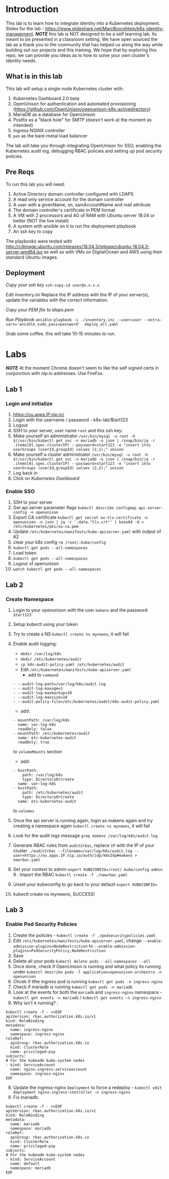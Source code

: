 # Introduction

This lab is to learn how to integrate identity into a Kubernetes deployment.  Slides for the lab - https://www.slideshare.net/MarcBoorshtein/k8s-identity-management.  ***NOTE*** this lab is NOT designed to be a self learning lab.  Its meant to be presented in a classroom setting.  We have open sourced the lab as a thank you to the community that has helped us along the way while building out our projects and this training.  We hope that by exploring this repo, we can provide you ideas as to how to solve your own cluster's identity needs.

## What is in this lab

This lab will setup a single node Kubernetes cluster with:

1. Kubernetes Dashboard 2.0 beta
2. OpenUnison for authentication and automated provisioning (https://github.com/OpenUnison/openunison-k8s-activedirectory)
3. MariaDB as a database for OpenUnison
4. Postfix as a "black hole" for SMTP (doesn't work at the moment as intended)
5. Ingress NGINX controller
6. `pen` as the bare-metal load balancer

The lab will take you through integrating OpenUnison for SSO, enabling the Kubernetes audit log, debugging RBAC policies and setting up pod security policies.

## Pre Reqs

To run this lab you will need:

1. Active Directory domain controller configured with LDAPS
2. A read only service account for the domain controller
3. A user with a givenName, sn, samAccountName and mail attribute
4. The domain controller's certificate in PEM format
5. A VM with 2 processors and 4G of RAM with Ubuntu server 18.04 or better (NOT the live install)
6. A system with ansible on it to run the deployment playbook
7. An ssh key to copy

The playbooks were tested with http://cdimage.ubuntu.com/releases/18.04.3/release/ubuntu-18.04.3-server-amd64.iso as well as with VMs on DigitalOcean and AWS using their standard Ubuntu images.

## Deployment

*Copy your ssh key*
`ssh-copy-id user@x.x.x.x`

*Edit inventory.ini*
Replace the IP address with the IP of your server(s), update the variables with the correct information.

*Copy your PEM file to ldaps.pem*

*Run Playbook*
`ansible-playbook -i ./inventory.ini --user=user --extra-vars='ansible_sudo_pass=password'  deploy_all.yaml`

Grab some coffee, this will take 10-15 minutes to run.

# Labs

***NOTE*** At the moment Chrome doesn't seem to like the self signed certs in conjunction with nip.io addresses.  Use FireFox.

## Lab 1

### Login and initialize

1. https://ou.apps.IP.nip.io/
2. Login with the username / password - k8s-lab/$tart123
3. Logout
4. SSH to your server, user name `root` and this ssh key:
5. Make yourself an administrator `/usr/bin/mysql -u root -h $(/usr/bin/kubectl get svc -n mariadb -o json | /snap/bin/jq -r .items[0].spec.clusterIP) --password=start123 -e "insert into userGroups (userId,groupId) values (2,1);" unison`
6. Make yourself a cluster administrator `/usr/bin/mysql -u root -h $(/usr/bin/kubectl get svc -n mariadb -o json | /snap/bin/jq -r .items[0].spec.clusterIP) --password=start123 -e "insert into userGroups (userId,groupId) values (2,2);" unison`
7. Log back in
8. Click on *Kubernetes Dashboard*

### Enable SSO

1. SSH to your server
2. Get api server parameter flags `kubectl describe configmap api-server-config -n openunison`
3. Export CA certificate `kubectl get secret ou-tls-certificate -n openunison -o json | jq -r '.data."tls.crt"' | base64 -d > /etc/kubernetes/pki/ou-ca.pem`
4. Update `/etc/kubernetes/manifests/kube-apiserver.yaml` with output of #2
5. clear your k8s config `rm /root/.kube/config`
6. `kubectl get pods --all-namespaces`
7. Load token
8. `kubectl get pods --all-namespaces`
9. Logout of openunison
10. `watch kubectl get pods --all-namespaces`

## Lab 2

### Create Namespace

1. Login to your openunison with the user `makens` and the password `$tart123`
2. Setup kubectl using your token
3. Try to create a NS `kubectl create ns mynewns`, it will fail
4. Enable audit logging:
    * `mkdir /var/log/k8s`
    * `mkdir /etc/kubernetes/audit`
    * `cp k8s-audit-policy.yaml /etc/kubernetes/audit`
    * Edit `/etc/kubernetes/manifests/kube-apiserver.yaml`
       * add to `command`
    ```
    - --audit-log-path=/var/log/k8s/audit.log
    - --audit-log-maxage=1
    - --audit-log-maxbackup=10
    - --audit-log-maxsize=10
    - --audit-policy-file=/etc/kubernetes/audit/k8s-audit-policy.yaml
    ```
      * add:
    ```
    - mountPath: /var/log/k8s
      name: var-log-k8s
      readOnly: false
    - mountPath: /etc/kubernetes/audit
      name: etc-kubernetes-audit
      readOnly: true
    ```
    to `volumeMounts` section
      
      * add:
    ```
    - hostPath:
        path: /var/log/k8s
        type: DirectoryOrCreate
      name: var-log-k8s
    - hostPath:
        path: /etc/kubernetes/audit
        type: DirectoryOrCreate
      name: etc-kubernetes-audit
    ```
    to `volumes`
    
5. Once the api server is running again, login as makens again and try creating a namespace again `kubectl create ns mynewns`, it will fail
6. Look for the audit logs message `grep makens /var/log/k8s/audit.log`
7. Generate RBAC rules from `audit2rbac`, replace `IP` with the IP of your cluster `./audit2rbac --filename=/var/log/k8s/audit.log --user=https://ou.apps.IP.nip.io/auth/idp/k8sIdp#makens > newrbac.yaml`
8.  Set your context to admin `export KUBECONFIG=/root/.kube/config-admin` 
9 . Import the RBAC `kubectl create -f ./newrbac.yaml`
10.  Unset your kubeconfig to go back to your default `export KUBECONFIG=`
11. kubectl create ns mynewns, SUCCESS!


## Lab 3

### Enable Pod Security Policies

1. Create the policies - `kubectl create -f ./podsecuritypolicies.yaml`
2. Edit `/etc/kubernetes/manifests/kube-apiserver.yaml`, change `--enable-admission-plugins=NodeRestriction` to `--enable-admission-plugins=PodSecurityPolicy,NodeRestriction`
3. Save
4. Delete all your pods `kubectl delete pods --all-namespaces --all`
5. Once done, check if OpenUnison is running and what policy its running under `kubectl describe pods -l application=openunison-orchestra -n openunison`
6. Chcek if tthe ingress pod is running `kubectl get pods -n ingress-nginx`
7. Check if mariadb is running `kubectl get pods -n mariadb`
8. Look at the events for both the `mariadb` and `ingress-nginx` namespace - `kubectl get events -n mariadb` / `kubectl get events -n ingress-nginx`
7. Why isn't it running? :
```
kubectl create -f - <<EOF
apiVersion: rbac.authorization.k8s.io/v1
kind: RoleBinding
metadata:
  name: ingress-nginx
  namespace: ingress-nginx
roleRef:
  apiGroup: rbac.authorization.k8s.io
  kind: ClusterRole
  name: privileged-psp
subjects:
# For the kubeadm kube-system nodes
- kind: ServiceAccount
  name: nginx-ingress-serviceaccount
  namespace: ingress-nginx
EOF
```
8. Update the ingress-nginx `Deployment` to force a redeploy - `kubectl edit deployment nginx-ingress-controller -n ingress-nginx`
9. Fix mariadb:
```
kubectl create -f - <<EOF
apiVersion: rbac.authorization.k8s.io/v1
kind: RoleBinding
metadata:
  name: mariadb
  namespace: mariadb
roleRef:
  apiGroup: rbac.authorization.k8s.io
  kind: ClusterRole
  name: privileged-psp
subjects:
# For the kubeadm kube-system nodes
- kind: ServiceAccount
  name: default
  namespace: mariadb
EOF
```

